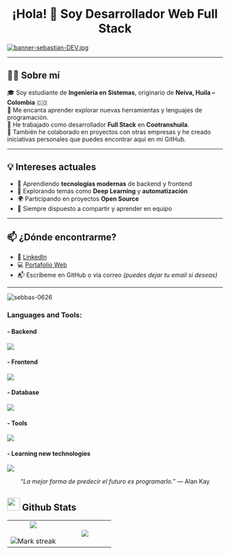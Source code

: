 <h1 align="center">¡Hola! 👋 Soy <strong>Desarrollador Web Full Stack</strong></h1>
 
[![banner-sebastian-DEV.jpg](https://i.postimg.cc/dtYSPQzP/banner-sebastian-DEV.jpg)](https://postimg.cc/ThtcnxdC)
<!-- ![Github Banner](https://github.com/Jaydeep-Yadav/Jaydeep-Yadav/blob/main/banner.png)-->

---

## 👨‍🎓 Sobre mí

🎓 Soy estudiante de **Ingeniería en Sistemas**, originario de **Neiva, Huila – Colombia** 🇨🇴  
🚀 Me encanta aprender explorar nuevas herramientas y lenguajes de programación.  
💼 He trabajado como desarrollador **Full Stack** en **Cootranshuila**. <br/>
🤝 También he colaborado en proyectos con otras empresas y he creado iniciativas personales que puedes encontrar aquí en mi GitHub.    

---

## 💡 Intereses actuales

- 📌 Aprendiendo **tecnologías modernas** de backend y frontend
- 🧠 Explorando temas como **Deep Learning** y **automatización**
- 🌍 Participando en proyectos **Open Source**
- 💬 Siempre dispuesto a compartir y aprender en equipo

---
## 📫 ¿Dónde encontrarme?

- 💼 [LinkedIn](https://www.linkedin.com/in/sebbasdev/)  
- 💻 [Portafolio Web](https://sebbasdev0626.netlify.app/)  
- 📬 Escríbeme en GitHub o vía correo *(puedes dejar tu email si deseas)*  

---

<p> <img src="https://komarev.com/ghpvc/?username=sebbas-0626&label=Profile%20views&color=0e75b6&style=flat" alt="sebbas-0626" /> </p >

<h3 align="left">Languages and Tools:</h3>

<!-- Backend -->
<h4>- Backend</h4>
<p align="left">
  <a href="https://skillicons.dev">
    <img src="https://skillicons.dev/icons?i=php,laravel,nodejs,express,sequelize" />
  </a>
</p>

<!-- Frontend -->
<h4>- Frontend</h4>
<p align="left">
  <a href="https://skillicons.dev">
    <img src="https://skillicons.dev/icons?i=ts,js,vue,tailwind,materialui" />
  </a>
</p>

<!-- Database -->
<h4>- Database</h4>
<p align="left">
  <a href="https://skillicons.dev">
    <img src="https://skillicons.dev/icons?i=mongodb,mysql,postgresql" />
  </a>
</p>

<!-- Cloud Servers 
<h4>- Cloud Servers</h4>
<p align="left">
  <a href="https://skillicons.dev">
    <img src="https://skillicons.dev/icons?i=azure,aws,gcp,firebase,cloudflare" />
  </a>
</p>-->

<!-- Tools -->
<h4>- Tools</h4>
<p align="left">
  <a href="https://skillicons.dev">
    <img src="https://skillicons.dev/icons?i=git,github,docker,figma,xd,idea,vscode,postman," />
  </a>
</p>

<!-- Learning -->
<h4>- Learning new technologies</h4>
<p align="left">
  <a href="https://skillicons.dev">
    <img src="https://skillicons.dev/icons?i=linux,react,nextjs,redux,java,py,spring,flask,fastapi,nestjs,angular,astro" />
  </a>
</p>
<p align="center">
  <em>“La mejor forma de predecir el futuro es programarlo.”</em> — Alan Kay
</p>

## <picture> <img src = "https://github.com/7oSkaaa/7oSkaaa/blob/main/Images/Statistics.gif?raw=true" width = 30px>  </picture> Github Stats

<!--- stats & Trophy (start) -->
<p align="center">
  <!--- stats (start) -->
<table align="center">
<tr border="none">
<td width="50%" align="center">
  
  <img  align="center"  src="https://github-readme-stats.vercel.app/api?username=sebbas-0626&theme=dark&show_icons=true&count_private=true" />
  <br></br>
  <img  title="🔥 Get streak stats for your profile at git.io/streak-stats" alt="Mark streak" src="https://github-readme-streak-stats.herokuapp.com/?user=1010nishant&theme=dark&hide_border=false" /> 
</td>

<td width="50%" align="center">

  <img  align="center"  src="https://github-readme-stats.anuraghazra1.vercel.app/api/top-langs/?username=sebbas-0626&theme=dark&hide_border=false&no-bg=true&no-frame=true&langs_count=10"/>
  
  </td>
</tr>
</table>

    

